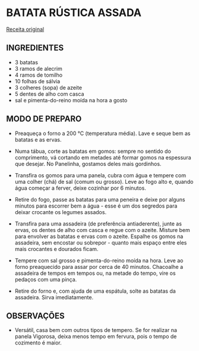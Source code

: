 # BATATA RÚSTICA ASSADA

[Receita original](https://www.panelinha.com.br/receita/Batata-rustica-assada-com-ervas)

## INGREDIENTES

- 3 batatas
- 3 ramos de alecrim
- 4 ramos de tomilho
- 10 folhas de sálvia
- 3 colheres (sopa) de azeite
- 5 dentes de alho com casca
- sal e pimenta-do-reino moída na hora a gosto

## MODO DE PREPARO

- Preaqueça o forno a 200 °C (temperatura média). Lave e seque bem as batatas e
as ervas.

- Numa tábua, corte as batatas em gomos: sempre no sentido do comprimento, vá
cortando em metades até formar gomos na espessura que desejar. No Panelinha,
gostamos deles mais gordinhos.

- Transfira os gomos para uma panela, cubra com água e tempere com uma colher
(chá) de sal (comum ou grosso). Leve ao fogo alto e, quando água começar a
ferver, deixe cozinhar por 6 minutos.

- Retire do fogo, passe as batatas para uma peneira e deixe por alguns minutos
para escorrer bem a água - esse é um dos segredos para deixar crocante os
legumes assados.

- Transfira para uma assadeira (de preferência antiaderente), junte as ervas,
os dentes de alho com casca e regue com o azeite. Misture bem para envolver as
batatas e ervas com o azeite. Espalhe os gomos na assadeira, sem encostar ou
sobrepor - quanto mais espaço entre eles mais crocantes e dourados ficam.

- Tempere com sal grosso e pimenta-do-reino moída na hora. Leve ao forno
preaquecido para assar por cerca de 40 minutos. Chacoalhe a assadeira de tempos
em tempos ou, na metade do tempo, vire os pedaços com uma pinça.

- Retire do forno e, com ajuda de uma espátula, solte as batatas da assadeira.
Sirva imediatamente.

## OBSERVAÇÕES

- Versátil, casa bem com outros tipos de tempero. Se for realizar na panela
Vigorosa, deixa menos tempo em fervura, pois o tempo de cozimento é maior.
